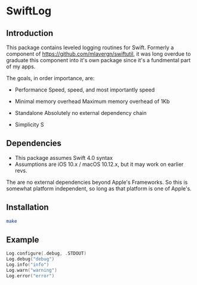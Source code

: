 # SwiftLog

## Introduction

This package contains leveled logging routines for Swift. Formerly a component of https://github.com/mlavergn/swiftutil, it was long overdue to graduate this component into it's own package since it's a fundmental part of my apps.

The goals, in order importance, are:

* Performance
    Speed, speed, and most importantly speed

* Minimal memory overhead
    Maximum memory overhead of 1Kb

* Standalone
    Absolutely no external dependency chain

* Simplicity
    S

## Dependencies

* This package assumes Swift 4.0 syntax
* Assumptions are iOS 10.x / macOS 10.12.x, but it may work on earlier revs.

The are no external dependencies beyond Apple's Frameworks. So this is somewhat platform independent, so long as that platform is one of Apple's.

## Installation

```bash
make
```

## Example

```swift
Log.configure(.debug, .STDOUT)
Log.debug("debug")
Log.info("info")
Log.warn("warning")
Log.error("error")
```
